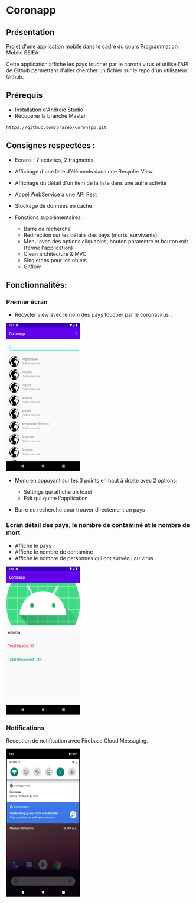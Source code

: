 # Coronapp

## Présentation

Projet d'une application mobile dans le cadre du cours Programmation Mobile ESIEA

Cette application affiche les pays toucher par le corona virus et utilise l'API de Github permettant d'aller chercher un fichier sur le repo d'un utilisateur Github.

## Prérequis


- Installation d'Android Studio
- Récupérer la branche Master<br/>


````
https://github.com/braseo/Coronapp.git
````

## Consignes respectées : 


- Écrans : 2 activités, 2 fragments
- Affichage d'une liste d’éléments dans une Recycler View
- Affichage du détail d'un item de la liste dans une autre activité
- Appel WebService à une API Rest
- Stockage de données en cache

- Fonctions supplémentaires :
	- Barre de recherche
	- Redirection sur les détails des pays (morts, survivants)
	- Menu avec des options cliquables, bouton paramètre et bouton exit (ferme l'application) 
	- Clean architecture & MVC
	- Singletons pour les objets
	- Gitflow



## Fonctionnalités: 

### Premier écran 

- Recycler view avec le nom des pays toucber par le coronavirus .

<img src="images/Recycler_view.png" alt="Recycler view" width="200" height="400" />

- Menu en appuyant sur les 3 points en haut à droite avec 2 options:
	
	- Settings qui affiche un toast
	- Exit qui quitte l'application
	
- Barre de recherche pour trouver directement un pays

### Ecran détail des pays, le nombre de contaminé et le nombre de mort

- Affiche le pays
- Affiche le nombre de contaminé 
- Affiche le nombre de personnes qui ont survécu au virus


<img src="images/Detail_activity.png" alt="Detail_activity" width="200" height="400" />

### Notifications

Reception de notification avec Firebase Cloud Messaging.

<img src="images/Firebase.png" alt="Firebase" width="200" height="400" />

